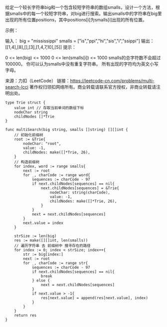 给定一个较长字符串big和一个包含较短字符串的数组smalls，设计一个方法，根据smalls中的每一个较短字符串，对big进行搜索。输出smalls中的字符串在big里出现的所有位置positions，其中positions[i]为smalls[i]出现的所有位置。

示例：

输入：
big = "mississippi"
smalls = ["is","ppi","hi","sis","i","ssippi"]
输出： [[1,4],[8],[],[3],[1,4,7,10],[5]]
提示：

0 <= len(big) <= 1000
0 <= len(smalls[i]) <= 1000
smalls的总字符数不会超过 100000。
你可以认为smalls中没有重复字符串。
所有出现的字符均为英文小写字母。

来源：力扣（LeetCode）
链接：https://leetcode-cn.com/problems/multi-search-lcci
著作权归领扣网络所有。商业转载请联系官方授权，非商业转载请注明出处。

```golang
type Trie struct {
    value int // 存取当前单词的数组下标
    nodeChar string
    childNodes []*Trie
}

func multiSearch(big string, smalls []string) [][]int {
    // 初始化前缀树
    root := &Trie{
        nodeChar: "root",
        value: -1,
        childNodes: make([]*Trie, 26),
    }
    // 构造前缀树
    for index, word := range smalls{
        next := root
        for _, charCode := range word{
            sequences := charCode - 97
            if next.childNodes[sequences] == nil{
                next.childNodes[sequences] = &Trie{
                    nodeChar: string(charCode),
                    value: -1,
                    childNodes: make([]*Trie, 26),
                }
            }
            next = next.childNodes[sequences]
        }
        next.value = index
    }

    strSize := len(big)
    res := make([][]int, len(smalls))
    // 遍历字符串 去 前缀树中 搜寻存在的路径
    for index := 0; index < strSize; index++{
        str := big[index:]
        next := root
        for _, charCode := range str{
            sequences := charCode - 97
            if next.childNodes[sequences] == nil{
                break
            } else {
                next = next.childNodes[sequences]
            }
            if next.value > -1{
                res[next.value] = append(res[next.value], index)
            }
        }
    }
    return res
}
```

